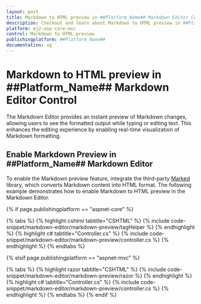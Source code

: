 ```yaml
---
layout: post
title: Markdown to HTML preview in ##Platform_Name## Markdown Editor Control | Syncfusion
description: Checkout and learn about Markdown to HTML preview in ##Platform_Name## Markdown Editor control of Syncfusion Essential JS 2 and more details.
platform: ej2-asp-core-mvc
control: Markdown to HTML preview
publishingplatform: ##Platform_Name##
documentation: ug
---
```


# Markdown to HTML preview in ##Platform_Name## Markdown Editor Control

The Markdown Editor provides an instant preview of Markdown changes, allowing users to see the formatted output while typing or editing text. This enhances the editing experience by enabling real-time visualization of Markdown formatting.

## Enable Markdown Preview in ##Platform_Name## Markdown Editor  

To enable the Markdown preview feature, integrate the third-party [Marked](https://marked.js.org/) library, which converts Markdown content into HTML format. The following example demonstrates how to enable Markdown to HTML preview in the Markdown Editor.

{% if page.publishingplatform == "aspnet-core" %}

{% tabs %}
{% highlight cshtml tabtitle="CSHTML" %}
{% include code-snippet/markdown-editor/markdown-preview/tagHelper %}
{% endhighlight %}
{% highlight c# tabtitle="Controller.cs" %}
{% include code-snippet/markdown-editor/markdown-preview/controller.cs %}
{% endhighlight %}
{% endtabs %}

{% elsif page.publishingplatform == "aspnet-mvc" %}

{% tabs %}
{% highlight razor tabtitle="CSHTML" %}
{% include code-snippet/markdown-editor/markdown-preview/razor %}
{% endhighlight %}
{% highlight c# tabtitle="Controller.cs" %}
{% include code-snippet/markdown-editor/markdown-preview/controller.cs %}
{% endhighlight %}
{% endtabs %}
{% endif %}
